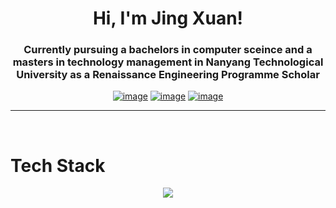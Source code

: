 <h1 align="center">Hi, I'm Jing Xuan!</h1>
<h3 align="center">Currently pursuing a bachelors in computer sceince and a masters in technology management in Nanyang Technological University as a Renaissance Engineering Programme Scholar</h3>
<div align="center">

[![image](https://img.shields.io/badge/LinkedIn-0077B5?style=for-the-badge&logo=linkedin&logoColor=white)](https://www.linkedin.com/in/jing-xuan-ong-8b59b3201/)
[![image](https://img.shields.io/badge/Gmail-D14836?style=for-the-badge&logo=gmail&logoColor=white)](mailto:ongjx16@gmail.com)
[![image](https://img.shields.io/badge/Telegram-188AD5?style=for-the-badge&logo=telegram&logoColor=white)](https://t.me/ongjx16)

  
</div>

<hr>
<Br>
<h1>Tech Stack</h1>
<!--tech stack icons-->
<p align="center">
  <a href="https://skillicons.dev">
    <img src="https://skillicons.dev/icons?i=react,redux,tailwind,html,css,nodejs,nextjsvscode&perline=14" />
  </a>
</p>
